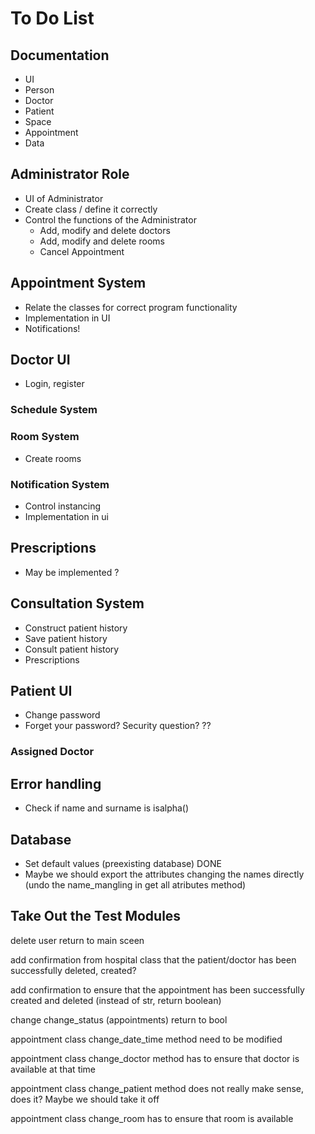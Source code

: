 # To Do List

## Documentation

- UI
- Person
- Doctor
- Patient
- Space
- Appointment
- Data

## Administrator Role

- UI of Administrator
- Create class / define it correctly
- Control the functions of the Administrator
  - Add, modify and delete doctors
  - Add, modify and delete rooms
  - Cancel Appointment

## Appointment System

- Relate the classes for correct program functionality
- Implementation in UI
- Notifications!

## Doctor UI

- Login, register

### Schedule System

### Room System

- Create rooms

### Notification System

- Control instancing
- Implementation in ui

## Prescriptions

- May be implemented ?

## Consultation System

- Construct patient history
- Save patient history
- Consult patient history
- Prescriptions

## Patient UI

- Change password
- Forget your password? Security question? ??

### Assigned Doctor

## Error handling

- Check if name and surname is isalpha()

## Database

- Set default values (preexisting database) DONE
- Maybe we should export the attributes changing the names directly (undo the name_mangling in get all atributes method)

## Take Out the Test Modules

delete user return to main sceen

add confirmation from hospital class that the patient/doctor has been successfully deleted, created?

add confirmation to ensure that the appointment has been successfully created and deleted (instead of str, return boolean)

change change_status (appointments) return to bool

appointment class change_date_time method need to be modified

appointment class change_doctor method has to ensure that doctor is available at that time

appointment class change_patient method does not really make sense, does it? Maybe we should take it off

appointment class change_room has to ensure that room is available
